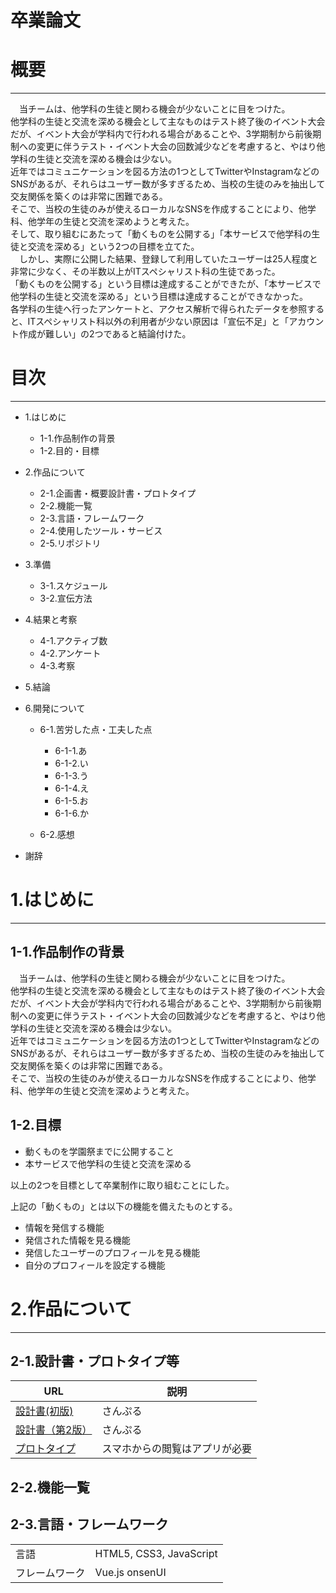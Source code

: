 # 卒業論文

# 概要

---

　当チームは、他学科の生徒と関わる機会が少ないことに目をつけた。  
他学科の生徒と交流を深める機会として主なものはテスト終了後のイベント大会だが、イベント大会が学科内で行われる場合があることや、3学期制から前後期制への変更に伴うテスト・イベント大会の回数減少などを考慮すると、やはり他学科の生徒と交流を深める機会は少ない。  
近年ではコミュニケーションを図る方法の1つとしてTwitterやInstagramなどのSNSがあるが、それらはユーザー数が多すぎるため、当校の生徒のみを抽出して交友関係を築くのは非常に困難である。  
そこで、当校の生徒のみが使えるローカルなSNSを作成することにより、他学科、他学年の生徒と交流を深めようと考えた。  
そして、取り組むにあたって「動くものを公開する」「本サービスで他学科の生徒と交流を深める」という2つの目標を立てた。  
　しかし、実際に公開した結果、登録して利用していたユーザーは25人程度と非常に少なく、その半数以上がITスペシャリスト科の生徒であった。  
「動くものを公開する」という目標は達成することができたが、「本サービスで他学科の生徒と交流を深める」という目標は達成することができなかった。  
各学科の生徒へ行ったアンケートと、アクセス解析で得られたデータを参照すると、ITスペシャリスト科以外の利用者が少ない原因は「宣伝不足」と「アカウント作成が難しい」の2つであると結論付けた。  

# 目次

---

* 1.はじめに

    + 1-1.作品制作の背景
    + 1-2.目的・目標
    
* 2.作品について

    + 2-1.企画書・概要設計書・プロトタイプ
    + 2-2.機能一覧
    + 2-3.言語・フレームワーク
    + 2-4.使用したツール・サービス
    + 2-5.リポジトリ
    
* 3.準備

    + 3-1.スケジュール
    + 3-2.宣伝方法

* 4.結果と考察

    + 4-1.アクティブ数
    + 4-2.アンケート
    + 4-3.考察
    
* 5.結論

* 6.開発について

    + 6-1.苦労した点・工夫した点
    
        + 6-1-1.あ
        + 6-1-2.い
        + 6-1-3.う
        + 6-1-4.え
        + 6-1-5.お
        + 6-1-6.か
        
    + 6-2.感想

* 謝辞

# 1.はじめに

---

## 1-1.作品制作の背景

　当チームは、他学科の生徒と関わる機会が少ないことに目をつけた。     
他学科の生徒と交流を深める機会として主なものはテスト終了後のイベント大会だが、イベント大会が学科内で行われる場合があることや、3学期制から前後期制への変更に伴うテスト・イベント大会の回数減少などを考慮すると、やはり他学科の生徒と交流を深める機会は少ない。  
近年ではコミュニケーションを図る方法の1つとしてTwitterやInstagramなどのSNSがあるが、それらはユーザー数が多すぎるため、当校の生徒のみを抽出して交友関係を築くのは非常に困難である。  
そこで、当校の生徒のみが使えるローカルなSNSを作成することにより、他学科、他学年の生徒と交流を深めようと考えた。  

## 1-2.目標

* 動くものを学園祭までに公開すること
* 本サービスで他学科の生徒と交流を深める

以上の2つを目標として卒業制作に取り組むことにした。 

上記の「動くもの」とは以下の機能を備えたものとする。

* 情報を発信する機能
* 発信された情報を見る機能
* 発信したユーザーのプロフィールを見る機能
* 自分のプロフィールを設定する機能 

# 2.作品について

---

## 2-1.設計書・プロトタイプ等    

| URL | 説明 |
|-|-|
|[設計書(初版)](https://drive.google.com/open?id=1PBPC-ryoIpd0vv1dmeGV4g9G8Skd2V-4ZmR3kmuv1aQ)|さんぷる|
|[設計書（第2版）](https://drive.google.com/open?id=1Gr8TlcWyGEIbH7owugbkJvEV1jPTQhBuHDNjHFOlweI)|さんぷる|
|[プロトタイプ](https://prottapp.com/p/de367f#/s/5b4c574a4942fb6afad28d54)|スマホからの閲覧はアプリが必要 |   
   
      
## 2-2.機能一覧

## 2-3.言語・フレームワーク

| | |
|--|--|
| 言語 | HTML5, CSS3, JavaScript |
|フレームワーク| Vue.js onsenUI |
